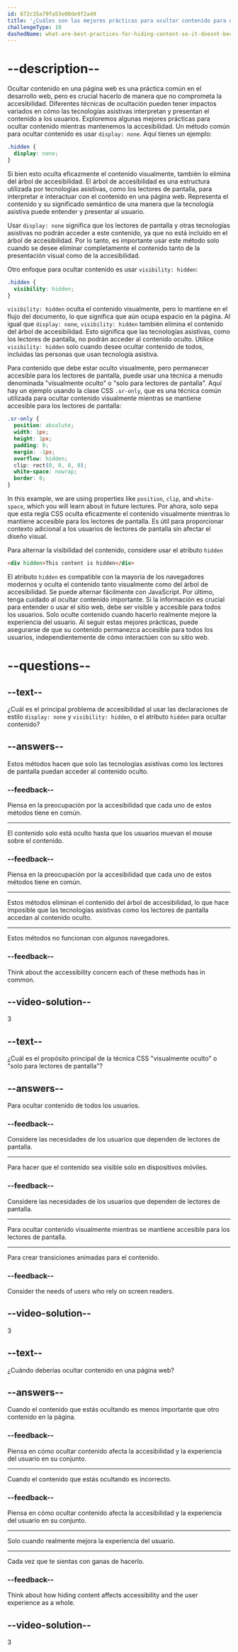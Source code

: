 ```yaml
---
id: 672c35a79fa53e00de9f2a49
title: '¿Cuáles son las mejores prácticas para ocultar contenido para que no se vuelva inaccesible?'
challengeType: 19
dashedName: what-are-best-practices-for-hiding-content-so-it-doesnt-become-inaccessible
---
```


# --description--

Ocultar contenido en una página web es una práctica común en el desarrollo web, pero es crucial hacerlo de manera que no comprometa la accesibilidad. Diferentes técnicas de ocultación pueden tener impactos variados en cómo las tecnologías asistivas interpretan y presentan el contenido a los usuarios. Exploremos algunas mejores prácticas para ocultar contenido mientras mantenemos la accesibilidad. Un método común para ocultar contenido es usar `display: none`. Aquí tienes un ejemplo:

```css
.hidden {
  display: none;
}
```

Si bien esto oculta eficazmente el contenido visualmente, también lo elimina del árbol de accesibilidad. El árbol de accesibilidad es una estructura utilizada por tecnologías asistivas, como los lectores de pantalla, para interpretar e interactuar con el contenido en una página web. Representa el contenido y su significado semántico de una manera que la tecnología asistiva puede entender y presentar al usuario.

Usar `display: none` significa que los lectores de pantalla y otras tecnologías asistivas no podrán acceder a este contenido, ya que no está incluido en el árbol de accesibilidad. Por lo tanto, es importante usar este método solo cuando se desee eliminar completamente el contenido tanto de la presentación visual como de la accesibilidad.

Otro enfoque para ocultar contenido es usar `visibility: hidden`:

```css
.hidden {
  visibility: hidden;
}
```

`visibility: hidden` oculta el contenido visualmente, pero lo mantiene en el flujo del documento, lo que significa que aún ocupa espacio en la página. Al igual que `display: none`, `visibility: hidden` también elimina el contenido del árbol de accesibilidad. Esto significa que las tecnologías asistivas, como los lectores de pantalla, no podrán acceder al contenido oculto. Utilice `visibility: hidden` solo cuando desee ocultar contenido de todos, incluidas las personas que usan tecnología asistiva.

Para contenido que debe estar oculto visualmente, pero permanecer accesible para los lectores de pantalla, puede usar una técnica a menudo denominada "visualmente oculto" o "solo para lectores de pantalla". Aquí hay un ejemplo usando la clase CSS `.sr-only`, que es una técnica común utilizada para ocultar contenido visualmente mientras se mantiene accesible para los lectores de pantalla:

```css
.sr-only {
  position: absolute;
  width: 1px;
  height: 1px;
  padding: 0;
  margin: -1px;
  overflow: hidden;
  clip: rect(0, 0, 0, 0);
  white-space: nowrap;
  border: 0;
}
```

In this example, we are using properties like `position`, `clip`, and `white-space`, which you will learn about in future lectures. Por ahora, solo sepa que esta regla CSS oculta eficazmente el contenido visualmente mientras lo mantiene accesible para los lectores de pantalla. Es útil para proporcionar contexto adicional a los usuarios de lectores de pantalla sin afectar el diseño visual.

Para alternar la visibilidad del contenido, considere usar el atributo `hidden`

```html
<div hidden>This content is hidden</div>
```

El atributo `hidden` es compatible con la mayoría de los navegadores modernos y oculta el contenido tanto visualmente como del árbol de accesibilidad. Se puede alternar fácilmente con JavaScript. Por último, tenga cuidado al ocultar contenido importante. Si la información es crucial para entender o usar el sitio web, debe ser visible y accesible para todos los usuarios. Solo oculte contenido cuando hacerlo realmente mejore la experiencia del usuario. Al seguir estas mejores prácticas, puede asegurarse de que su contenido permanezca accesible para todos los usuarios, independientemente de cómo interactúen con su sitio web.

# --questions--

## --text--

¿Cuál es el principal problema de accesibilidad al usar las declaraciones de estilo `display: none` y `visibility: hidden`, o el atributo `hidden` para ocultar contenido?

## --answers--

Estos métodos hacen que solo las tecnologías asistivas como los lectores de pantalla puedan acceder al contenido oculto.

### --feedback--

Piensa en la preocupación por la accesibilidad que cada uno de estos métodos tiene en común.

---

El contenido solo está oculto hasta que los usuarios muevan el mouse sobre el contenido.

### --feedback--

Piensa en la preocupación por la accesibilidad que cada uno de estos métodos tiene en común.

---

Estos métodos eliminan el contenido del árbol de accesibilidad, lo que hace imposible que las tecnologías asistivas como los lectores de pantalla accedan al contenido oculto.

---

Estos métodos no funcionan con algunos navegadores.

### --feedback--

Think about the accessibility concern each of these methods has in common.

## --video-solution--

3

## --text--

¿Cuál es el propósito principal de la técnica CSS "visualmente oculto" o "solo para lectores de pantalla"?

## --answers--

Para ocultar contenido de todos los usuarios.

### --feedback--

Considere las necesidades de los usuarios que dependen de lectores de pantalla.

---

Para hacer que el contenido sea visible solo en dispositivos móviles.

### --feedback--

Considere las necesidades de los usuarios que dependen de lectores de pantalla.

---

Para ocultar contenido visualmente mientras se mantiene accesible para los lectores de pantalla.

---

Para crear transiciones animadas para el contenido.

### --feedback--

Consider the needs of users who rely on screen readers.

## --video-solution--

3

## --text--

¿Cuándo deberías ocultar contenido en una página web?

## --answers--

Cuando el contenido que estás ocultando es menos importante que otro contenido en la página.

### --feedback--

Piensa en cómo ocultar contenido afecta la accesibilidad y la experiencia del usuario en su conjunto.

---

Cuando el contenido que estás ocultando es incorrecto.

### --feedback--

Piensa en cómo ocultar contenido afecta la accesibilidad y la experiencia del usuario en su conjunto.

---

Solo cuando realmente mejora la experiencia del usuario.

---

Cada vez que te sientas con ganas de hacerlo.

### --feedback--

Think about how hiding content affects accessibility and the user experience as a whole.

## --video-solution--

3
